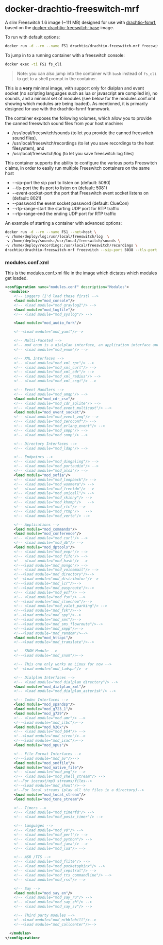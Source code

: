 # docker-drachtio-freeswitch-mrf

A slim Freeswitch 1.6 image (~111 MB) designed for use with [drachtio-fsmrf](http://davehorton.github.io/drachtio-fsmrf/), based on the [docker-drachtio-freeswitch-base](https://hub.docker.com/r/drachtio/drachtio-freeswitch-base/) image.

To run with default options:
```bash
docker run -d --rm --name FS1 drachtio/drachtio-freeswitch-mrf freeswitch 
```
To jump in to a running container with a freeswitch console:
```bash
docker exec -ti FS1 fs_cli
```
> Note: you can also jump into the container with `bash` instead of `fs_cli` to get to a shell prompt in the container.

This is a **very** minimal image, with support only for dialplan and event socket (no scripting languages such as lua or javascript are compiled in), no sounds, and a minimal set of modules (see below for the modules.conf.xml showing which modules are being loaded).  As mentioned, it is primarily designed for use with the drachtio-fsrmf framework.

The container exposes the following volumes, which allow you to provide the canned freeswitch sound files from your host machine:
- /usr/local/freeswitch/sounds (to let you provide the canned freeswitch sound files),
- /usr/local/freeswitch/recordings (to let you save recordings to the host filesystem), and
- /usr/local/freeswitch/log (to let you save freeswitch log files)

This container supports the ability to configure the various ports Freeswitch claims, in order to easily run multiple Freeswitch containers on the same host
* --sip-port the sip port to listen on (default: 5080)
* --tls-port the tls port to listen on (default: 5081)
* --event-socket-port the port that Freeswitch event socket listens on (default: 8021)
* --password the event socket password (default: ClueCon)
* --rtp-range-start the starting UDP port for RTP traffic
* --rtp-range-end the ending UDP port for RTP traffic

An example of starting a container with advanced options:
```bash
docker run -d --rm --name FS1 --net=host \
-v /home/deploy/log:/usr/local/freeswitch/log  \
-v /home/deploy/sounds:/usr/local/freeswitch/sounds \
-v /home/deploy/recordings:/usr/local/freeswitch/recordings \
drachtio/drachtio-freeswitch-mrf freeswitch --sip-port 5038 --tls-port 5039 --rtp-range-start 20000 --rtp-range-end 21000
```


### modules.conf.xml
This is the modules.conf.xml file in the image which dictates which modules get loaded.
```xml
<configuration name="modules.conf" description="Modules">
  <modules>
    <!-- Loggers (I'd load these first) -->
    <load module="mod_console"/>
    <!-- <load module="mod_graylog2"/> -->
    <load module="mod_logfile"/>
    <!-- <load module="mod_syslog"/> -->

    <load module="mod_audio_fork"/>

    <!--<load module="mod_yaml"/>-->

    <!-- Multi-Faceted -->
    <!-- mod_enum is a dialplan interface, an application interface and an api command interface -->
    <!-- <load module="mod_enum"/> -->

    <!-- XML Interfaces -->
    <!-- <load module="mod_xml_rpc"/> -->
    <!-- <load module="mod_xml_curl"/> -->
    <!-- <load module="mod_xml_cdr"/> -->
    <!-- <load module="mod_xml_radius"/> -->
    <!-- <load module="mod_xml_scgi"/> -->

    <!-- Event Handlers -->
    <!-- <load module="mod_amqp"/> -->
    <load module="mod_cdr_csv"/>
    <!-- <load module="mod_cdr_sqlite"/> -->
    <!-- <load module="mod_event_multicast"/> -->
    <load module="mod_event_socket"/>
    <!-- <load module="mod_event_zmq"/> -->
    <!-- <load module="mod_zeroconf"/> -->
    <!-- <load module="mod_erlang_event"/> -->
    <!-- <load module="mod_smpp"/> -->
    <!-- <load module="mod_snmp"/> -->

    <!-- Directory Interfaces -->
    <!-- <load module="mod_ldap"/> -->

    <!-- Endpoints -->
    <!-- <load module="mod_dingaling"/> -->
    <!-- <load module="mod_portaudio"/> -->
    <!-- <load module="mod_alsa"/> -->
    <load module="mod_sofia"/>
    <!-- <load module="mod_loopback"/> -->
    <!-- <load module="mod_woomera"/> -->
    <!-- <load module="mod_freetdm"/> -->
    <!-- <load module="mod_unicall"/> -->
    <!-- <load module="mod_skinny"/> -->
    <!-- <load module="mod_khomp"/>   -->
    <!-- <load module="mod_rtc"/> -->
    <!-- <load module="mod_rtmp"/>   -->
    <!-- <load module="mod_verto"/> -->

    <!-- Applications -->
    <load module="mod_commands"/>
    <load module="mod_conference"/>
    <!-- <load module="mod_curl"/> -->
    <!-- <load module="mod_db"/> -->
    <load module="mod_dptools"/>
    <!-- <load module="mod_expr"/> -->
    <!-- <load module="mod_fifo"/> -->
    <!-- <load module="mod_hash"/> -->
    <!--<load module="mod_mongo"/> -->
    <!-- <load module="mod_voicemail"/> -->
    <!--<load module="mod_directory"/>-->
    <!--<load module="mod_distributor"/>-->
    <!--<load module="mod_lcr"/>-->
    <!--<load module="mod_easyroute"/>-->
    <!-- <load module="mod_esf"/> -->
    <!-- <load module="mod_fsv"/> -->
    <!--<load module="mod_cluechoo"/>-->
    <!-- <load module="mod_valet_parking"/> -->
    <!--<load module="mod_fsk"/>-->
    <!--<load module="mod_spy"/>-->
    <!--<load module="mod_sms"/>-->
    <!--<load module="mod_sms_flowroute"/>-->
    <!--<load module="mod_smpp"/>-->
    <!--<load module="mod_random"/>-->
    <load module="mod_httapi"/>
    <!--<load module="mod_translate"/>-->

    <!-- SNOM Module -->
    <!--<load module="mod_snom"/>-->

    <!-- This one only works on Linux for now -->
    <!--<load module="mod_ladspa"/>-->

    <!-- Dialplan Interfaces -->
    <!-- <load module="mod_dialplan_directory"/> -->
    <load module="mod_dialplan_xml"/>
    <!-- <load module="mod_dialplan_asterisk"/> -->

    <!-- Codec Interfaces -->
    <load module="mod_spandsp"/>
    <load module="mod_g723_1"/>
    <load module="mod_g729"/>
    <!-- <load module="mod_amr"/> -->
    <!--<load module="mod_ilbc"/>-->
    <load module="mod_h26x"/>
    <!-- <load module="mod_b64"/> -->
    <!--<load module="mod_siren"/>-->
    <!--<load module="mod_isac"/>-->
    <load module="mod_opus"/>

    <!-- File Format Interfaces -->
    <!--<load module="mod_av"/>-->
    <load module="mod_sndfile"/>
    <load module="mod_native_file"/>
    <!-- <load module="mod_png"/> -->
    <!-- <load module="mod_shell_stream"/> -->
    <!--For icecast/mp3 streams/files-->
    <!--<load module="mod_shout"/>-->
    <!--For local streams (play all the files in a directory)-->
    <load module="mod_local_stream"/>
    <load module="mod_tone_stream"/>

    <!-- Timers -->
    <!-- <load module="mod_timerfd"/> -->
    <!-- <load module="mod_posix_timer"/> -->

    <!-- Languages -->
    <!-- <load module="mod_v8"/> -->
    <!-- <load module="mod_perl"/> -->
    <!-- <load module="mod_python"/> -->
    <!-- <load module="mod_java"/> -->
    <!-- <load module="mod_lua"/> -->

    <!-- ASR /TTS -->
    <!-- <load module="mod_flite"/> -->
    <!-- <load module="mod_pocketsphinx"/> -->
    <!-- <load module="mod_cepstral"/> -->
    <!-- <load module="mod_tts_commandline"/> -->
    <!-- <load module="mod_rss"/> -->

    <!-- Say -->
    <load module="mod_say_en"/>
    <!-- <load module="mod_say_ru"/> -->
    <!-- <load module="mod_say_zh"/> -->
    <!-- <load module="mod_say_sv"/> -->

    <!-- Third party modules -->
    <!--<load module="mod_nibblebill"/>-->
    <!--<load module="mod_callcenter"/>-->

  </modules>
</configuration>
```